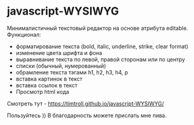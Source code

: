 # javascript-WYSIWYG

Минималистичный текстовый редактор на основе атрибута editable. Функционал:

- форматирование текста (bold, italic, underline, strike, clear format)
- изменение цвета шрифта и фона
- выравнивание текста по левой, правой сторонам или по центру
- списки (обычный, нумерованный)
- обрамление текста тэгами h1, h2, h3, h4, p
- вставка картинок в текст
- вставка ссылок в текст
- Просмотр html кода

Смотреть тут - <a href="https://timtroll.github.io/javascript-WYSIWYG/">https://timtroll.github.io/javascript-WYSIWYG/</a>

Пользуйтесь )) В благодарность можете прислать мне пива.
